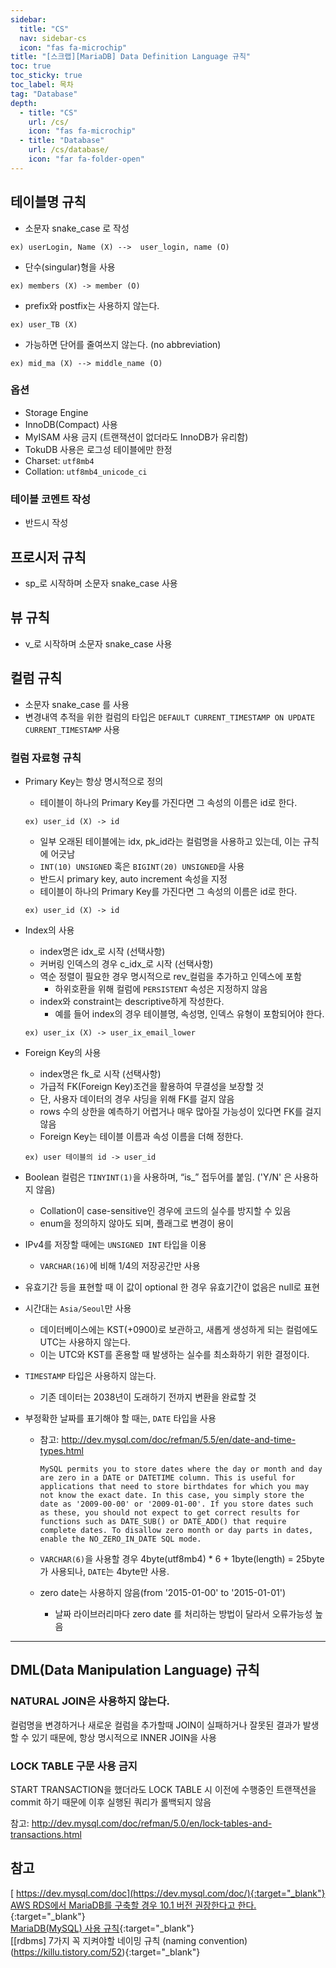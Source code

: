 ```yaml
---
sidebar:
  title: "CS"
  nav: sidebar-cs
  icon: "fas fa-microchip"
title: "[스크랩][MariaDB] Data Definition Language 규칙"
toc: true
toc_sticky: true
toc_label: 목차
tag: "Database"
depth:
  - title: "CS"
    url: /cs/
    icon: "fas fa-microchip"
  - title: "Database"
    url: /cs/database/
    icon: "far fa-folder-open"
---
```

## 테이블명 규칙

- 소문자 snake_case 로 작성
```
ex) userLogin, Name (X) -->  user_login, name (O)
```
- 단수(singular)형을 사용
```
ex) members (X) -> member (O)
```
- prefix와 postfix는 사용하지 않는다.
```
ex) user_TB (X)
```
- 가능하면 단어를 줄여쓰지 않는다. (no abbreviation)
```
ex) mid_ma (X) --> middle_name (O)
```

### 옵션

- Storage Engine
- InnoDB(Compact) 사용
- MyISAM 사용 금지 (트랜잭션이 없더라도 InnoDB가 유리함)
- TokuDB 사용은 로그성 테이블에만 한정
- Charset: `utf8mb4`
- Collation: `utf8mb4_unicode_ci`

### 테이블 코멘트 작성
- 반드시 작성




## 프로시저 규칙
- sp_로 시작하며 소문자 snake_case 사용




## 뷰 규칙
- v_로 시작하며 소문자 snake_case 사용




## 컬럼 규칙

- 소문자 snake_case 를 사용
- 변경내역 추적을 위한 컬럼의 타입은 `DEFAULT CURRENT_TIMESTAMP ON UPDATE CURRENT_TIMESTAMP` 사용

### 컬럼 자료형 규칙

- Primary Key는 항상 명시적으로 정의
  - 테이블이 하나의 Primary Key를 가진다면 그 속성의 이름은 id로 한다.
  ```
  ex) user_id (X) -> id
  ```
    - 일부 오래된 테이블에는 idx, pk_id라는 컬럼명을 사용하고 있는데, 이는 규칙에 어긋남
  - `INT(10) UNSIGNED` 혹은 `BIGINT(20) UNSIGNED`을 사용
  - 반드시 primary key, auto increment 속성을 지정
  - 테이블이 하나의 Primary Key를 가진다면 그 속성의 이름은 id로 한다.
  ```
  ex) user_id (X) -> id
  ```

- Index의 사용

  - index명은 idx_로 시작 (선택사항)
  - 커버링 인덱스의 경우 c_idx_로 시작 (선택사항)
  - 역순 정렬이 필요한 경우 명시적으로 rev_컬럼을 추가하고 인덱스에 포함
    - 하위호환을 위해 컬럼에 `PERSISTENT` 속성은 지정하지 않음
  - index와 constraint는 descriptive하게 작성한다.
    - 예를 들어 index의 경우 테이블명, 속성명, 인덱스 유형이 포함되어야 한다.
  ```
  ex) user_ix (X) -> user_ix_email_lower
  ```

- Foreign Key의 사용
  - index명은 fk_로 시작 (선택사항)
  - 가급적 FK(Foreign Key)조건을 활용하여 무결성을 보장할 것
  - 단, 사용자 데이터의 경우 샤딩을 위해 FK를 걸지 않음
  - rows 수의 상한을 예측하기 어렵거나 매우 많아질 가능성이 있다면 FK를 걸지 않음
  - Foreign Key는 테이블 이름과 속성 이름을 더해 정한다.
  ```
  ex) user 테이블의 id -> user_id
  ```

- Boolean 컬럼은 `TINYINT(1)`을 사용하며, “is_” 접두어를 붙임. ('Y/N' 은 사용하지 않음)
  - Collation이 case-sensitive인 경우에 코드의 실수를 방지할 수 있음
  - enum을 정의하지 않아도 되며, 플래그로 변경이 용이

- IPv4를 저장할 때에는 `UNSIGNED INT` 타입을 이용
  - `VARCHAR(16)`에 비해 1/4의 저장공간만 사용

- 유효기간 등을 표현할 때 이 값이 optional 한 경우 유효기간이 없음은 null로 표현

- 시간대는 `Asia/Seoul`만 사용

  - 데이터베이스에는 KST(+0900)로 보관하고, 새롭게 생성하게 되는 컬럼에도 UTC는 사용하지 않는다.
  - 이는 UTC와 KST를 혼용할 때 발생하는 실수를 최소화하기 위한 결정이다.

- `TIMESTAMP` 타입은 사용하지 않는다.

  - 기존 데이터는 2038년이 도래하기 전까지 변환을 완료할 것

- 부정확한 날짜를 표기해야 할 때는, `DATE` 타입을 사용

  - 참고: http://dev.mysql.com/doc/refman/5.5/en/date-and-time-types.html

    `MySQL permits you to store dates where the day or month and day are zero in a DATE or DATETIME column. This is useful for applications that need to store birthdates for which you may not know the exact date. In this case, you simply store the date as '2009-00-00' or '2009-01-00'. If you store dates such as these, you should not expect to get correct results for functions such as DATE_SUB() or DATE_ADD() that require complete dates. To disallow zero month or day parts in dates, enable the NO_ZERO_IN_DATE SQL mode.`
  - `VARCHAR(6)`을 사용할 경우 4byte(utf8mb4) * 6 + 1byte(length) = 25byte 가 사용되나, `DATE`는 4byte만 사용.
  - zero date는 사용하지 않음(from '2015-01-00' to '2015-01-01')
    - 날짜 라이브러리마다 zero date 를 처리하는 방법이 달라서 오류가능성 높음




---



## DML(Data Manipulation Language) 규칙

### NATURAL JOIN은 사용하지 않는다.
컬럼명을 변경하거나 새로운 컬럼을 추가할때 JOIN이 실패하거나 잘못된 결과가 발생할 수 있기 때문에, 항상 명시적으로 INNER JOIN을 사용

### LOCK TABLE 구문 사용 금지
START TRANSACTION을 했더라도 LOCK TABLE 시 이전에 수행중인 트랜잭션을 commit 하기 때문에 이후 실행된 쿼리가 롤백되지 않음

참고: http://dev.mysql.com/doc/refman/5.0/en/lock-tables-and-transactions.html


## 참고
[<i class="fas fa-link"></i> https://dev.mysql.com/doc](https://dev.mysql.com/doc/){:target="_blank"}  
[<i class="fas fa-link"></i> AWS RDS에서 MariaDB를 구축할 경우 10.1 버전 권장한다고 한다.](https://mydbops.wordpress.com/2018/01/18/replication-will-not-start-on-rds-mariadb-10-2/){:target="_blank"}  
[<i class="fas fa-link"></i> MariaDB(MySQL) 사용 규칙](https://github.com/ridi/style-guide/blob/master/MariaDB(MySQL).md){:target="_blank"}  
[<i class="fas fa-link"></i>[rdbms] 7가지 꼭 지켜야할 네이밍 규칙 (naming convention)(https://killu.tistory.com/52){:target="_blank"}
